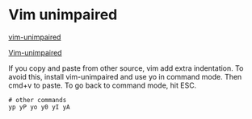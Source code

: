# Vim unimpaired

[vim-unimpaired](https://github.com/tpope/vim-unimpaired)

[Vim-unimpaired](http://vimcasts.org/episodes/using-vims-paste-mode-with-the-system-paste-command/)

If you copy and paste from other source, vim add extra indentation. To avoid this, install vim-unimpaired and use yo in command mode. Then cmd+v to paste. To go back to command mode, hit ESC.

    # other commands
    yp yP yo y0 yI yA




